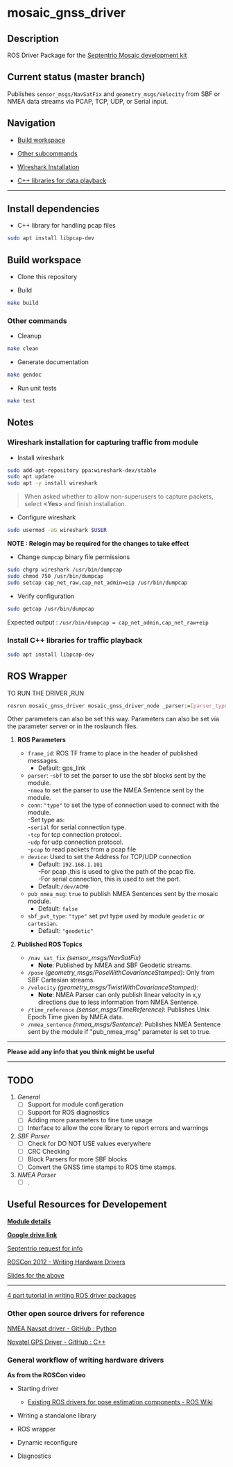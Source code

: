 # mosaic_gnss_driver

## Description

ROS Driver Package for the [Septentrio Mosaic development kit](https://shop.septentrio.com/en/shop/mosaictm-development-kit)

## Current status (master branch)

Publishes `sensor_msgs/NavSatFix` and `geometry_msgs/Velocity` from SBF or NMEA data streams via PCAP, TCP, UDP, or Serial input.

## Navigation

- [Build workspace](#build-workspace)

- [Other subcommands](#other-commands)
  <br>

- [Wireshark Installation](#wireshark-installation-for-capturing-traffic-from-module)

- [C++ libraries for data playback](#install-c-libraries-for-traffic-playback)

---

## Install dependencies

- C++ library for handling pcap files

```bash
sudo apt install libpcap-dev
```

## Build workspace

- Clone this repository

- Build

```bash
make build
```

### Other commands

- Cleanup

```bash
make clean
```

- Generate documentation

```bash
make gendoc
```

- Run unit tests

```bash
make test
```

## Notes

### Wireshark installation for capturing traffic from module

- Install wireshark

```bash
sudo add-apt-repository ppa:wireshark-dev/stable
sudo apt update
sudo apt -y install wireshark
```

> When asked whether to allow non-superusers to capture packets, select **<Yes\>** and finish installation.

- Configure wireshark

```bash
sudo usermod -aG wireshark $USER
```

**NOTE : Relogin may be required for the changes to take effect**

- Change `dumpcap` binary file permissions

```bash
sudo chgrp wireshark /usr/bin/dumpcap
sudo chmod 750 /usr/bin/dumpcap
sudo setcap cap_net_raw,cap_net_admin=eip /usr/bin/dumpcap
```

- Verify configuration

```bash
sudo getcap /usr/bin/dumpcap
```

Expected output : `/usr/bin/dumpcap = cap_net_admin,cap_net_raw+eip`
<br>

### Install C++ libraries for traffic playback

```bash
sudo apt install libpcap-dev
```
## ROS Wrapper

TO RUN THE DRIVER ,RUN
```bash
rosrun mosaic_gnss_driver mosaic_gnss_driver_node _parser:=[parser_type] _conn:=[comm_type] _device:=[addr]
```
Other parameters can also be set this way. Parameters can also be set via the parameter server or in the roslaunch files.

1. **ROS Parameters**
    - `frame_id`: ROS TF frame to place in the header of published messages.
        - Default: gps_link
    - `parser`: -`sbf` to set the parser to use the sbf blocks sent by the module.   <br />
     -`nmea` to set the parser to use the NMEA Sentence sent by the module.  	
    - `conn`: ` "type" ` to set the type of connection used to connect with the module.   <br />
     -Set type as: <br />
         -`serial` for serial connection type. <br />
         -`tcp` for tcp connection protocol.   <br />
         -`udp` for udp connection protocol.   <br />
         -`pcap` to read packets from a pcap file  
    - `device`: Used to set the Address for TCP/UDP connection 
        - Default: `192.168.1.101`   <br />
      -For pcap ,this is used to give the path of the pcap file.   <br />
       -For serial connection, this is used to set the port.   <br />
        - Default:`/dev/ACM0`
    - `pub_nmea_msg`: `true` to publish NMEA Sentences sent by the mosaic module.
         - Default: `false`
    - `sbf_pvt_type`: `"type"` set pvt type used by module `geodetic` or `cartesian`.
         - Default: `"geodetic"`
	 

2. **Published ROS Topics**
    - `/nav_sat_fix` *(sensor_msgs/NavSatFix)*<br/>
        - **Note**:  Published by NMEA and SBF Geodetic streams.    
    - `/pose` *(geometry_msgs/PoseWithCovarianceStamped)*: Only from SBF Cartesian streams.
    - `/velocity` *(geometry_msgs/TwistWithCovarianceStamped)*:<br/>
        - **Note**:  NMEA Parser can only publish linear velocity in x,y directions due to less information from NMEA Sentence.       
    - `/time_reference` *(sensor_msgs/TimeReference)*: Publishes Unix Epoch Time given by NMEA data. 
    - `/nmea_sentence` *(nmea_msgs/Sentence)*: Publishes NMEA Sentence sent by the module if "pub_nmea_msg" parameter is set to true.

---

**Please add any info that you think might be useful**

---
## TODO

1. *General*
    - [ ] Support for module configeration
    - [ ] Support for ROS diagnostics
    - [ ] Adding more parameters to fine tune usage
    - [ ] Interface to allow the core library to report errors and warnings
    
2. *SBF Parser*
    - [ ] Check for DO NOT USE values everywhere
    - [ ] CRC Checking
    - [ ] Block Parsers for more SBF blocks
    - [ ] Convert the GNSS time stamps to ROS time stamps.

3. *NMEA Parser*
    - [ ] .

## Useful Resources for Developement

[**Module details**](https://shop.septentrio.com/en/shop/mosaictm-development-kit)

[**Google drive link**](https://drive.google.com/drive/folders/14KQpB4tbFVY6TrVSzioFhG_bZOaW4NAf?usp=sharing)

[Septentrio request for info](https://customersupport.septentrio.com/s/case/500f300001R3MOlAAN/configuration-setup-for-the-mosaic-dev-kit)

[ROSCon 2012 - Writing Hardware Drivers](https://www.youtube.com/watch?v=pagC2WXT1x0)

[Slides for the above](https://docs.google.com/presentation/d/13yyOB5CXOzpvMa0_wYxDvNzjb_9dfMjDuVo-CvBcoRw/edit#slide=id.p)

---

[4 part tutorial in writing ROS driver packages](https://roboticsbackend.com/create-a-ros-driver-package-introduction-what-is-a-ros-wrapper-1-4/)

### Other open source drivers for reference

[NMEA Navsat driver - GitHub : Python](https://github.com/ros-drivers/nmea_navsat_driver)

[Novatel GPS Driver - GitHub : C++](https://github.com/swri-robotics/novatel_gps_driver)

### General workflow of writing hardware drivers

**As from the ROSCon video**

- Starting driver

  - [Existing ROS drivers for pose estimation components - ROS Wiki](https://wiki.ros.org/Sensors#Pose_Estimation_.28GPS.2FIMU.29)

- Writing a standalone library

- ROS wrapper

- Dynamic reconfigure

- Diagnostics
